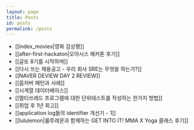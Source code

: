 ```yaml
---
layout: page
title: Posts
id: posts
permalink: /posts
---
```

- [[index_movies|영화 감상평]]
- [[after-first-hackaton|오아시스 해커톤 후기]]
- [[글또 8기를 시작하며]]
- [[다시 쓰는 채용공고 - 우리 회사 SRE는 무엇을 하는가?]]
- [[NAVER DEVIEW DAY 2 REVIEW]]
- [[옵저버 패턴과 사례]]
- [[시계열 데이터베이스]]
- [[멀티쓰레드 프로그램에 대한 단위테스트를 작성하는 한가지 방법]]
- [[취업 후 1년 회고]]
- [[application log들의 identifier 개선기 - 1]]
- [[lululemon|룰루레몬과 함께하는 GET INTO IT! MMA X Yoga 클래스 후기]]